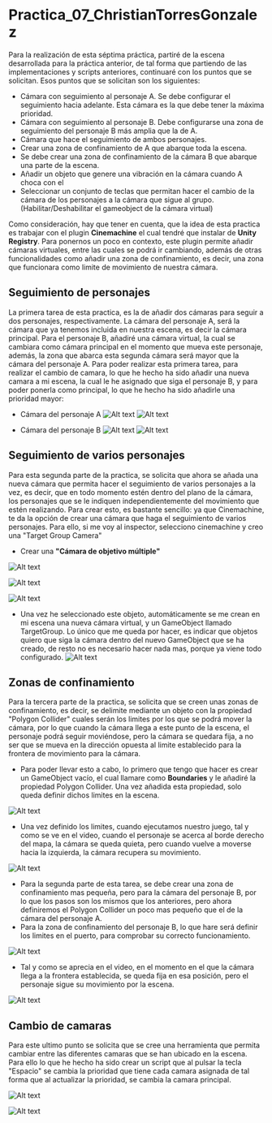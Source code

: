 # Practica_07_ChristianTorresGonzalez

Para la realización de esta séptima práctica, partiré de la escena desarrollada para la práctica anterior, de tal forma que partiendo de las implementaciones y scripts anteriores, continuaré con los puntos que se solicitan. Esos puntos que se solicitan son los siguientes:
-   Cámara con seguimiento al personaje A. Se debe configurar el seguimiento hacia adelante. Esta cámara es la que debe tener la máxima prioridad.
-   Cámara con seguimiento al personaje B. Debe configurarse una zona de seguimiento del personaje B más amplia que la de A.
-   Cámara que hace el seguimiento de ambos personajes.
-   Crear una zona de confinamiento de A que abarque toda la escena.
-   Se debe crear una zona de confinamiento de la cámara B que abarque una parte de la escena.
-   Añadir un objeto que genere una vibración en la cámara cuando A choca con el
-   Seleccionar un conjunto de teclas que permitan hacer el cambio de la cámara de los personajes a la cámara que sigue al grupo. (Habilitar/Deshabilitar el gameobject de la cámara virtual)

Como consideración, hay que tener en cuenta, que la idea de esta practica es trabajar con el plugin **Cinemachine**  el cual tendré que instalar de **Unity Registry**. Para ponernos un poco en contexto, este plugin permite añadir cámaras virtuales, entre las cuales se podrá ir cambiando, además de otras funcionalidades como añadir una zona de confinamiento, es decir, una zona que funcionara como limite de movimiento de nuestra cámara.
 

## Seguimiento de personajes
La primera tarea de esta practica, es la de añadir dos cámaras para seguir a dos personajes, respectivamente. La cámara del personaje A, será la cámara que ya tenemos incluida en nuestra escena, es decir la cámara principal. Para el personaje B, añadiré una cámara virtual, la cual se cambiara como cámara principal en el momento que mueva este personaje, además, la zona que abarca esta segunda cámara será mayor que la cámara del personaje A. Para poder realizar esta primera tarea, para realizar el cambio de camara, lo que he hecho ha sido añadir una nueva camara a mi escena, la cual le he asignado que siga el personaje B, y para poder ponerla como principal, lo que he hecho ha sido añadirle una prioridad mayor:

- Cámara del personaje A
  ![Alt text](/img/camaraA.png)
  ![Alt text](/img/camaraA.gif)
  
- Cámara del personaje B
  ![Alt text](/img/camaraB.png)
  ![Alt text](/img/camaraB.gif)

## Seguimiento de varios personajes
Para esta segunda parte de la practica, se solicita que ahora se añada una nueva cámara que permita hacer el seguimiento de varios personajes a la vez, es decir, que en todo momento estén dentro del plano de la cámara, los personajes que se le indiquen independientemente del movimiento que estén realizando. Para crear esto, es bastante sencillo: ya que Cinemachine, te da la opción de crear una cámara que haga el seguimiento de varios personajes. Para ello, si me voy al inspector, selecciono cinemachine y creo una "Target Group Camera"

- Crear una **"Cámara de objetivo múltiple"**

![Alt text](/img/target1.png)

![Alt text](/img/target2.png)

![Alt text](/img/target3.png)

- Una vez he seleccionado este objeto, automáticamente se me crean en mi escena una nueva cámara virtual, y un GameObject llamado TargetGroup. Lo único que me queda por hacer, es indicar que objetos quiero que siga la cámara dentro del nuevo GameObject que se ha creado, de resto no es necesario hacer nada mas, porque ya viene todo configurado.
![Alt text](/img/target.gif)



## Zonas de confinamiento
Para la tercera parte de la practica, se solicita que se creen unas zonas de confinamiento, es decir, se delimite mediante un objeto con la propiedad "Polygon Collider" cuales serán los limites por los que se podrá mover la cámara, por lo que cuando la cámara llega a este punto de la escena, el personaje podrá seguir moviéndose, pero la cámara se quedara fija, a no ser que se mueva en la dirección opuesta al limite establecido para la frontera de movimiento para la cámara. 
- Para poder llevar esto a cabo, lo primero que tengo que hacer es crear un GameObject vacío, el cual llamare como **Boundaries** y le añadiré la propiedad Polygon Collider. Una vez añadida esta propiedad, solo queda definir dichos limites en la escena.

![Alt text](/img/fronteraA.png)

- Una vez definido los limites, cuando ejecutamos nuestro juego, tal y como se ve en el video, cuando el personaje se acerca al borde derecho del mapa, la cámara se queda quieta, pero cuando vuelve a moverse hacia la izquierda, la cámara recupera su movimiento.

![Alt text](/img/fronteraA.gif)

- Para la segunda parte de esta tarea, se debe crear una zona de confinamiento mas pequeña, pero para la cámara del personaje B, por lo que los pasos son los mismos que los anteriores, pero ahora definiremos el Polygon Collider un poco mas pequeño que el de la cámara del personaje A.
- Para la zona de confinamiento del personaje B, lo que hare será definir los limites en el puerto, para comprobar su correcto funcionamiento.

![Alt text](/img/fronteraB.png)

- Tal y como se aprecia en el video, en el momento en el que la cámara llega a la frontera establecida, se queda fija en esa posición, pero el personaje sigue su movimiento por la escena.

![Alt text](/img/fronteraB.gif)

## Cambio de camaras
Para este ultimo punto se solicita que se cree una herramienta que permita cambiar entre las diferentes camaras que se han ubicado en la escena. Para ello lo que he hecho ha sido crear un script que al pulsar la tecla "Espacio" se cambia la prioridad que tiene cada camara asignada de tal forma que al actualizar la prioridad, se cambia la camara principal.

![Alt text](/img/cambio.png)

![Alt text](/img/cambio.gif)
